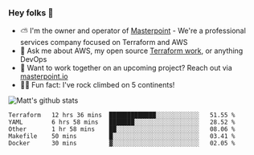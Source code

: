 

### Hey folks 👋

- ⛅️ I'm the owner and operator of [Masterpoint](https://masterpoint.io) - We're a professional services company focused on Terraform and AWS
- 💬 Ask me about AWS, my open source [Terraform work](https://github.com/masterpointio?q=terraform&type=&language=hcl), or anything DevOps
- 🔨 Want to work together on an upcoming project? Reach out via [masterpoint.io](https://masterpoint.io)
- 🧗‍♂️ Fun fact: I've rock climbed on 5 continents! 


![Matt's github stats](https://github-readme-stats.vercel.app/api?username=Gowiem&count_private=true&theme=cobalt&show_icons=true)

<!--START_SECTION:waka-->
```text
Terraform   12 hrs 36 mins  █████████████░░░░░░░░░░░░   51.55 % 
YAML        6 hrs 58 mins   ███████░░░░░░░░░░░░░░░░░░   28.52 % 
Other       1 hr 58 mins    ██░░░░░░░░░░░░░░░░░░░░░░░   08.06 % 
Makefile    50 mins         █░░░░░░░░░░░░░░░░░░░░░░░░   03.41 % 
Docker      30 mins         ▓░░░░░░░░░░░░░░░░░░░░░░░░   02.05 % 
```
<!--END_SECTION:waka-->
